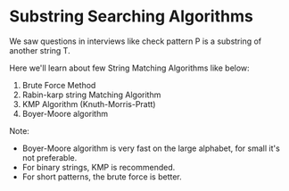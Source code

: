 # Substring Searching Algorithms 

We saw questions in interviews like check pattern P is a substring of another string T.

Here we'll learn about few String Matching Algorithms like below:

1. Brute Force Method
2. Rabin-karp string Matching Algorithm
3. KMP Algorithm (Knuth-Morris-Pratt)
4. Boyer-Moore algorithm

Note:  
- Boyer-Moore algorithm is very fast on the large alphabet, for small it's not preferable.
- For binary strings, KMP is recommended.
- For short patterns, the brute force is better.